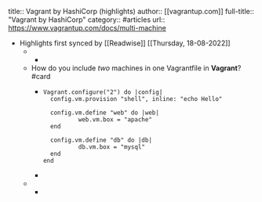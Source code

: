 title:: Vagrant by HashiCorp (highlights)
author:: [[vagrantup.com]]
full-title:: "Vagrant by HashiCorp"
category:: #articles
url:: https://www.vagrantup.com/docs/multi-machine

- Highlights first synced by [[Readwise]] [[Thursday, 18-08-2022]]
	- -
	- How do you include *two* machines in one Vagrantfile in **Vagrant**? #card
		- ```
		  Vagrant.configure("2") do |config|
		  	config.vm.provision "shell", inline: "echo Hello"
		  
		  	config.vm.define "web" do |web|
		    		web.vm.box = "apache"
		  	end
		  
		  	config.vm.define "db" do |db|
		    		db.vm.box = "mysql"
		  	end
		  end
		  ```
		-
	- -